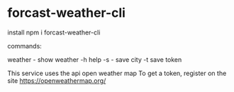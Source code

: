 # forcast-weather-cli

install
npm i forcast-weather-cli

commands:

weather - show weather
-h help
-s - save city
-t save token

This service uses the api open weather map
To get a token, register on the site https://openweathermap.org/
